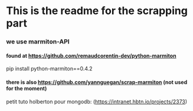 # This is the readme for the scrapping part
### we use marmiton-API 
#### found at https://github.com/remaudcorentin-dev/python-marmiton
pip install python-marmiton==0.4.2
#### there is also https://github.com/yannguegan/scrap-marmiton   (not used for the moment)



petit tuto holberton pour mongodb: (https://intranet.hbtn.io/projects/2373)
